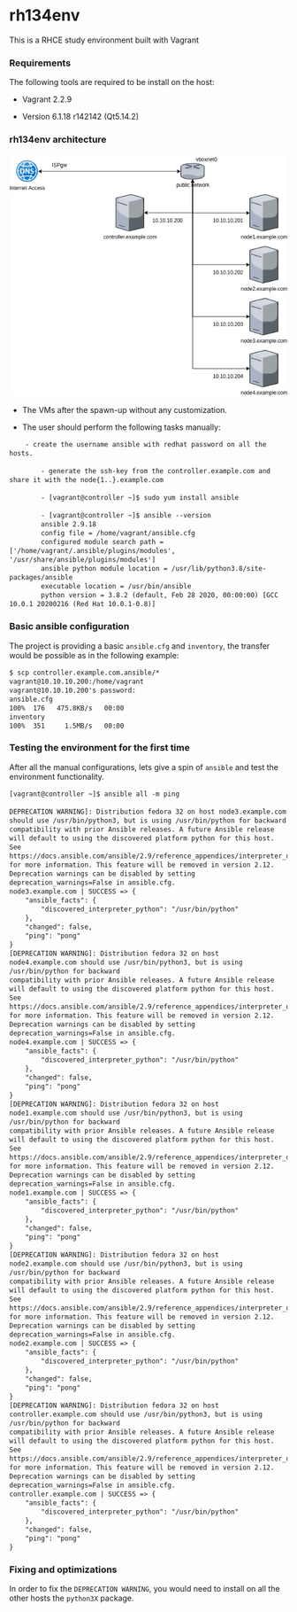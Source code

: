 # rh134env
This is a RHCE study environment built with Vagrant

### Requirements
The following tools are required to be install on the host:

- Vagrant 2.2.9

- Version 6.1.18 r142142 (Qt5.14.2)

### rh134env architecture
![architecture](https://github.com/midu16/rh134env/blob/main/doc/lab-design.png)


- The VMs after the spawn-up without any customization.

- The user should perform the following tasks manually:
```
	- create the username ansible with redhat password on all the hosts.

        - generate the ssh-key from the controller.example.com and share it with the node{1..}.example.com

        - [vagrant@controller ~]$ sudo yum install ansible
         
        - [vagrant@controller ~]$ ansible --version
		ansible 2.9.18
  		config file = /home/vagrant/ansible.cfg
  		configured module search path = ['/home/vagrant/.ansible/plugins/modules', '/usr/share/ansible/plugins/modules']
  		ansible python module location = /usr/lib/python3.8/site-packages/ansible
  		executable location = /usr/bin/ansible
  		python version = 3.8.2 (default, Feb 28 2020, 00:00:00) [GCC 10.0.1 20200216 (Red Hat 10.0.1-0.8)]
```

### Basic ansible configuration
The project is providing a basic ```ansible.cfg``` and ```inventory```, the transfer would be possible as in the following example:
```
$ scp controller.example.com.ansible/* vagrant@10.10.10.200:/home/vagrant
vagrant@10.10.10.200's password: 
ansible.cfg                                                                                                             100%  176   475.8KB/s   00:00    
inventory                                                                                                               100%  351     1.5MB/s   00:00    
```

### Testing the environment for the first time

After all the manual configurations, lets give a spin of ```ansible``` and test the environment functionality.

```
[vagrant@controller ~]$ ansible all -m ping

DEPRECATION WARNING]: Distribution fedora 32 on host node3.example.com should use /usr/bin/python3, but is using /usr/bin/python for backward 
compatibility with prior Ansible releases. A future Ansible release will default to using the discovered platform python for this host. See 
https://docs.ansible.com/ansible/2.9/reference_appendices/interpreter_discovery.html for more information. This feature will be removed in version 2.12. 
Deprecation warnings can be disabled by setting deprecation_warnings=False in ansible.cfg.
node3.example.com | SUCCESS => {
    "ansible_facts": {
        "discovered_interpreter_python": "/usr/bin/python"
    },
    "changed": false,
    "ping": "pong"
}
[DEPRECATION WARNING]: Distribution fedora 32 on host node4.example.com should use /usr/bin/python3, but is using /usr/bin/python for backward 
compatibility with prior Ansible releases. A future Ansible release will default to using the discovered platform python for this host. See 
https://docs.ansible.com/ansible/2.9/reference_appendices/interpreter_discovery.html for more information. This feature will be removed in version 2.12. 
Deprecation warnings can be disabled by setting deprecation_warnings=False in ansible.cfg.
node4.example.com | SUCCESS => {
    "ansible_facts": {
        "discovered_interpreter_python": "/usr/bin/python"
    },
    "changed": false,
    "ping": "pong"
}
[DEPRECATION WARNING]: Distribution fedora 32 on host node1.example.com should use /usr/bin/python3, but is using /usr/bin/python for backward 
compatibility with prior Ansible releases. A future Ansible release will default to using the discovered platform python for this host. See 
https://docs.ansible.com/ansible/2.9/reference_appendices/interpreter_discovery.html for more information. This feature will be removed in version 2.12. 
Deprecation warnings can be disabled by setting deprecation_warnings=False in ansible.cfg.
node1.example.com | SUCCESS => {
    "ansible_facts": {
        "discovered_interpreter_python": "/usr/bin/python"
    },
    "changed": false,
    "ping": "pong"
}
[DEPRECATION WARNING]: Distribution fedora 32 on host node2.example.com should use /usr/bin/python3, but is using /usr/bin/python for backward 
compatibility with prior Ansible releases. A future Ansible release will default to using the discovered platform python for this host. See 
https://docs.ansible.com/ansible/2.9/reference_appendices/interpreter_discovery.html for more information. This feature will be removed in version 2.12. 
Deprecation warnings can be disabled by setting deprecation_warnings=False in ansible.cfg.
node2.example.com | SUCCESS => {
    "ansible_facts": {
        "discovered_interpreter_python": "/usr/bin/python"
    },
    "changed": false,
    "ping": "pong"
}
[DEPRECATION WARNING]: Distribution fedora 32 on host controller.example.com should use /usr/bin/python3, but is using /usr/bin/python for backward 
compatibility with prior Ansible releases. A future Ansible release will default to using the discovered platform python for this host. See 
https://docs.ansible.com/ansible/2.9/reference_appendices/interpreter_discovery.html for more information. This feature will be removed in version 2.12. 
Deprecation warnings can be disabled by setting deprecation_warnings=False in ansible.cfg.
controller.example.com | SUCCESS => {
    "ansible_facts": {
        "discovered_interpreter_python": "/usr/bin/python"
    },
    "changed": false,
    "ping": "pong"
}
```

### Fixing and optimizations

In order to fix the ```DEPRECATION WARNING```, you would need to install on all the other hosts the ```python3X``` package.


